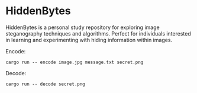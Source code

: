 # HiddenBytes

HiddenBytes is a personal study repository for exploring image steganography techniques and algorithms. Perfect for individuals interested in learning and experimenting with hiding information within images.

Encode:

```shell
cargo run -- encode image.jpg message.txt secret.png
```

Decode:

```shell
cargo run -- decode secret.png
```

